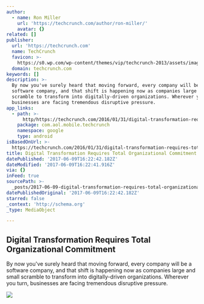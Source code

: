 ```yaml
---
author:
  - name: Ron Miller
    url: 'https://techcrunch.com/author/ron-miller/'
    avatar: {}
related: []
publisher:
  url: 'https://techcrunch.com'
  name: TechCrunch
  favicon: >-
    https://s0.wp.com/wp-content/themes/vip/techcrunch-2013/assets/images/favicon.ico
  domain: techcrunch.com
keywords: []
description: >-
  By now you've surely heard that moving forward, every company will be a
  software company, and that shift is happening now as companies large and small
  scramble to transform into digitally-driven organizations. Wherever you turn,
  businesses are facing tremendous disruptive pressure.
app_links:
  - path: >-
      http/https://techcrunch.com/2016/01/31/digital-transformation-requires-total-organizational-commitment/
    package: com.aol.mobile.techcrunch
    namespace: google
    type: android
isBasedOnUrl: >-
  https://techcrunch.com/2016/01/31/digital-transformation-requires-total-organizational-commitment/
title: Digital Transformation Requires Total Organizational Commitment
datePublished: '2017-06-09T16:22:42.182Z'
dateModified: '2017-06-09T16:22:41.916Z'
via: {}
inFeed: true
sourcePath: >-
  _posts/2017-06-09-digital-transformation-requires-total-organizational-commitm.md
datePublishedOriginal: '2017-06-09T16:22:42.182Z'
starred: false
_context: 'http://schema.org'
_type: MediaObject

---
```

<article style=""><h1>Digital Transformation Requires Total Organizational Commitment</h1><p>By now you've surely heard that moving forward, every company will be a software company, and that shift is happening now as companies large and small scramble to transform into digitally-driven organizations. Wherever you turn, businesses are facing tremendous disruptive pressure.</p><img src="https://tctechcrunch2011.files.wordpress.com/2016/01/shutterstock_127574942.jpg?w=764&amp;h=400&amp;crop=1" /></article>